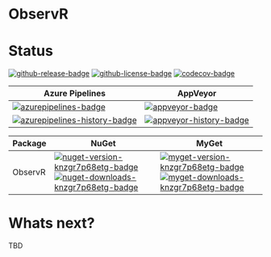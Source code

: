 # ObservR

# Status
<!-- badges -->
[![github-release-badge]][github-release]
[![github-license-badge]][github-license]
[![codecov-badge]][codecov]
<!-- badges -->

<!-- history badges -->
| Azure Pipelines | AppVeyor |
| --------------- | -------- |
| [![azurepipelines-badge]][azurepipelines] | [![appveyor-badge]][appveyor] |
| [![azurepipelines-history-badge]][azurepipelines-history] | [![appveyor-history-badge]][appveyor-history] |
<!-- history badges -->

<!-- nuget packages -->
| Package | NuGet | MyGet |
| ------- | ----- | ----- |
| ObservR | [![nuget-version-knzgr7p68etg-badge]![nuget-downloads-knzgr7p68etg-badge]][nuget-knzgr7p68etg] | [![myget-version-knzgr7p68etg-badge]![myget-downloads-knzgr7p68etg-badge]][myget-knzgr7p68etg] |
<!-- nuget packages -->

# Whats next?
TBD

<!-- generated references -->
[github-release]: https://github.com/RocketSurgeonsGuild/ObservR/releases/latest
[github-release-badge]: https://img.shields.io/github/release/RocketSurgeonsGuild/ObservR.svg?logo=github&style=flat "Latest Release"
[github-license]: https://github.com/RocketSurgeonsGuild/ObservR/blob/master/LICENSE
[github-license-badge]: https://img.shields.io/github/license/RocketSurgeonsGuild/ObservR.svg?style=flat "License"
[codecov]: https://codecov.io/gh/RocketSurgeonsGuild/ObservR
[codecov-badge]: https://img.shields.io/codecov/c/github/RocketSurgeonsGuild/AObservRzure.svg?color=E03997&label=codecov&logo=codecov&logoColor=E03997&style=flat "Code Coverage"
[azurepipelines]: https://rocketsurgeonsguild.visualstudio.com/Libraries/_build/latest?definitionId=40&branchName=master
[azurepipelines-badge]: https://img.shields.io/azure-devops/build/rocketsurgeonsguild/Libraries/40.svg?color=98C6FF&label=azure%20pipelines&logo=azuredevops&logoColor=98C6FF&style=flat "Azure Pipelines Status"
[azurepipelines-history]: https://rocketsurgeonsguild.visualstudio.com/Libraries/_build?definitionId=40&branchName=master
[azurepipelines-history-badge]: https://buildstats.info/azurepipelines/chart/rocketsurgeonsguild/Libraries/40?includeBuildsFromPullRequest=false "Azure Pipelines History"
[appveyor]: https://ci.appveyor.com/project/RocketSurgeonsGuild/ObservR
[appveyor-badge]: https://img.shields.io/appveyor/ci/RocketSurgeonsGuild/ObservR.svg?color=00b3e0&label=appveyor&logo=appveyor&logoColor=00b3e0&style=flat "AppVeyor Status"
[appveyor-history]: https://ci.appveyor.com/project/RocketSurgeonsGuild/ObservR/history
[appveyor-history-badge]: https://buildstats.info/appveyor/chart/RocketSurgeonsGuild/ObservR?includeBuildsFromPullRequest=false "AppVeyor History"
[nuget-knzgr7p68etg]: https://www.nuget.org/packages/ObservR/
[nuget-version-knzgr7p68etg-badge]: https://img.shields.io/nuget/v/ObservR.svg?color=004880&logo=nuget&style=flat-square "NuGet Version"
[nuget-downloads-knzgr7p68etg-badge]: https://img.shields.io/nuget/dt/ObservR.svg?color=004880&logo=nuget&style=flat-square "NuGet Downloads"
[myget-knzgr7p68etg]: https://www.myget.org/feed/rocket-surgeons-guild/package/nuget/ObservR
[myget-version-knzgr7p68etg-badge]: https://img.shields.io/myget/rocket-surgeons-guild/vpre/ObservR.svg?label=myget&color=004880&logo=nuget&style=flat-square "MyGet Pre-Release Version"
[myget-downloads-knzgr7p68etg-badge]: https://img.shields.io/myget/rocket-surgeons-guild/dt/ObservR.svg?color=004880&logo=nuget&style=flat-square "MyGet Downloads"
<!-- generated references -->

<!-- nuke-data
github:
  owner: RocketSurgeonsGuild
  repository: Azure
azurepipelines:
  account: rocketsurgeonsguild
  teamproject: Libraries
  builddefinition: 40
appveyor:
  account: RocketSurgeonsGuild
  build: Azure
myget:
  account: rocket-surgeons-guild
-->
